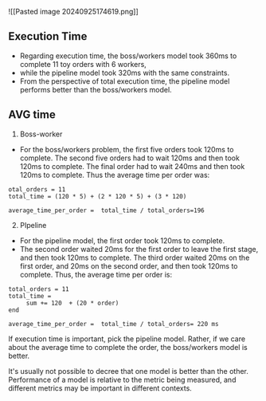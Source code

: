 ![[Pasted image 20240925174619.png]]
## Execution Time 
- Regarding execution time, the boss/workers model took 360ms to complete 11 toy orders with 6 workers,
- while the pipeline model took 320ms with the same constraints.
- From the perspective of total execution time, the pipeline model performs better than the boss/workers model.

## AVG time 
1. Boss-worker
- For the boss/workers problem, the first five orders took 120ms to complete. The second five orders had to wait 120ms and then took 120ms to complete. The final order had to wait 240ms and then took 120ms to complete. Thus the average time per order was: 
```
otal_orders = 11
total_time = (120 * 5) + (2 * 120 * 5) + (3 * 120)

average_time_per_order =  total_time / total_orders=196 
```
2. PIpeline 
- For the pipeline model, the first order took 120ms to complete. 
- The second order waited 20ms for the first order to leave the first stage, and then took 120ms to complete. The third order waited 20ms on the first order, and 20ms on the second order, and then took 120ms to complete. Thus, the average time per order is: 
```
total_orders = 11
total_time =
	 sum += 120  + (20 * order)
end

average_time_per_order =  total_time / total_orders= 220 ms
```

If execution time is important, pick the pipeline model. Rather, if we care about the average time to complete the order, the boss/workers model is better.

It's usually not possible to decree that one model is better than the other. Performance of a model is relative to the metric being measured, and different metrics may be important in different contexts.
